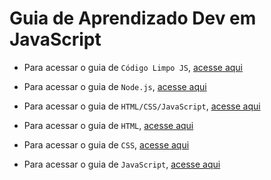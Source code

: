 # Guia de Aprendizado Dev em JavaScript

- Para acessar o guia de `Código Limpo JS`, [acesse aqui](https://mathzinxss.github.io/Guia-de-Aprendizado-Dev/JavaScript/Código%20Limpo%20JS/)

- Para acessar o guia de `Node.js`, [acesse aqui](https://mathzinxss.github.io/Guia-de-Aprendizado-Dev/JavaScript/Guia%20Node.js/)

- Para acessar o guia de `HTML/CSS/JavaScript`, [acesse aqui](https://mathzinxss.github.io/Guia-de-Aprendizado-Dev/JavaScript/html-css-js/)

- Para acessar o guia de `HTML`, [acesse aqui](https://mathzinxss.github.io/Guia-de-Aprendizado-Dev/JavaScript/Introdução%20HTML/)

- Para acessar o guia de `CSS`, [acesse aqui](https://mathzinxss.github.io/Guia-de-Aprendizado-Dev/JavaScript/Introdução%20CSS/)

- Para acessar o guia de `JavaScript`, [acesse aqui](https://mathzinxss.github.io/Guia-de-Aprendizado-Dev/JavaScript/Introdução%20JavaScript/)